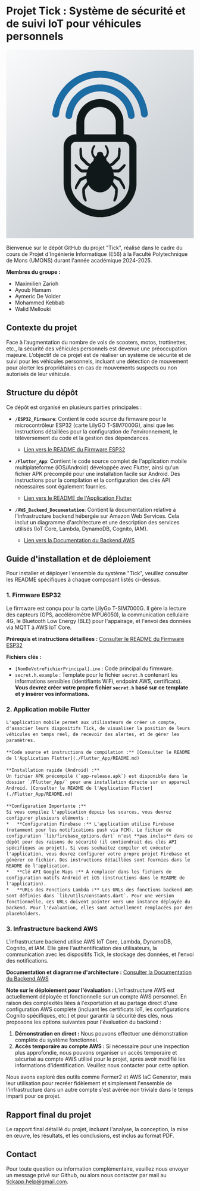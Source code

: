 # Projet Tick : Système de sécurité et de suivi IoT pour véhicules personnels

![Logo Tick](./Flutter_App/source_code/assets/icon/icon.png)

Bienvenue sur le dépôt GitHub du projet "Tick", réalisé dans le cadre du cours de Projet d'Ingénierie Informatique (E56) à la Faculté Polytechnique de Mons (UMONS) durant l'année académique 2024-2025.

**Membres du groupe :**
*   Maximilien Zarioh
*   Ayoub Hamam
*   Aymeric De Volder
*   Mohammed Kebbab
*   Walid Mellouki

## Contexte du projet

Face à l’augmentation du nombre de vols de scooters, motos, trottinettes, etc., la sécurité des véhicules personnels est devenue une préoccupation majeure. L’objectif de ce projet est de réaliser un système de sécurité et de suivi pour les véhicules personnels, incluant une détection de mouvement pour alerter les propriétaires en cas de mouvements suspects ou non autorisés de leur véhicule.

## Structure du dépôt

Ce dépôt est organisé en plusieurs parties principales :

*   **`/ESP32_Firmware`**: Contient le code source du firmware pour le microcontrôleur ESP32 (carte LilyGO T-SIM7000G), ainsi que les instructions détaillées pour la configuration de l'environnement, le téléversement du code et la gestion des dépendances.
    *   [Lien vers le README du Firmware ESP32](./ESP32_Firmware/README.md)

*   **`/Flutter_App`**: Contient le code source complet de l'application mobile multiplateforme (iOS/Android) développée avec Flutter, ainsi qu'un fichier APK précompilé pour une installation facile sur Android. Des instructions pour la compilation et la configuration des clés API nécessaires sont également fournies.
    *   [Lien vers le README de l'Application Flutter](./Flutter_App/README.md)

*   **`/AWS_Backend_Documentation`**: Contient la documentation relative à l'infrastructure backend hébergée sur Amazon Web Services. Cela inclut un diagramme d'architecture et une description des services utilisés (IoT Core, Lambda, DynamoDB, Cognito, IAM).
    *   [Lien vers la Documentation du Backend AWS](./AWS_Backend_Documentation/README.md)

## Guide d'installation et de déploiement

Pour installer et déployer l'ensemble du système "Tick", veuillez consulter les README spécifiques à chaque composant listés ci-dessus.

### 1. Firmware ESP32

Le firmware est conçu pour la carte LilyGo T-SIM7000G. Il gère la lecture des capteurs (GPS, accéléromètre MPU6050), la communication cellulaire 4G, le Bluetooth Low Energy (BLE) pour l'appairage, et l'envoi des données via MQTT à AWS IoT Core.

**Prérequis et instructions détaillées :** [Consulter le README du Firmware ESP32](./ESP32_Firmware/README.md)

**Fichiers clés :**
*   `[NomDeVotreFichierPrincipal].ino` : Code principal du firmware.
*   `secret.h.example` : Template pour le fichier `secret.h` contenant les informations sensibles (identifiants WiFi, endpoint AWS, certificats). **Vous devrez créer votre propre fichier `secret.h` basé sur ce template et y insérer vos informations.**

### 2. Application mobile Flutter

    L'application mobile permet aux utilisateurs de créer un compte, d'associer leurs dispositifs Tick, de visualiser la position de leurs véhicules en temps réel, de recevoir des alertes, et de gérer les paramètres.

    **Code source et instructions de compilation :** [Consulter le README de l'Application Flutter](./Flutter_App/README.md)

    **Installation rapide (Android) :**
    Un fichier APK précompilé (`app-release.apk`) est disponible dans le dossier `/Flutter_App/` pour une installation directe sur un appareil Android. [Consulter le README de l'Application Flutter](./Flutter_App/README.md)

    **Configuration Importante :**
    Si vous compilez l'application depuis les sources, vous devrez configurer plusieurs éléments :
    *   **Configuration Firebase :** L'application utilise Firebase (notamment pour les notifications push via FCM). Le fichier de configuration `lib/firebase_options.dart` n'est **pas inclus** dans ce dépôt pour des raisons de sécurité (il contiendrait des clés API spécifiques au projet). Si vous souhaitez compiler et exécuter l'application, vous devrez configurer votre propre projet Firebase et générer ce fichier. Des instructions détaillées sont fournies dans le README de l'application.
    *   **Clé API Google Maps :** À remplacer dans les fichiers de configuration natifs Android et iOS (instructions dans le README de l'application).
    *   **URLs des Fonctions Lambda :** Les URLs des fonctions backend AWS sont définies dans `lib/utils/constants.dart`. Pour une version fonctionnelle, ces URLs doivent pointer vers une instance déployée du backend. Pour l'évaluation, elles sont actuellement remplacées par des placeholders.

### 3. Infrastructure backend AWS

L'infrastructure backend utilise AWS IoT Core, Lambda, DynamoDB, Cognito, et IAM. Elle gère l'authentification des utilisateurs, la communication avec les dispositifs Tick, le stockage des données, et l'envoi des notifications.

**Documentation et diagramme d'architecture :** [Consulter la Documentation du Backend AWS](./AWS_Backend_Documentation/README.md)

**Note sur le déploiement pour l'évaluation :**
L'infrastructure AWS est actuellement déployée et fonctionnelle sur un compte AWS personnel. En raison des complexités liées à l'exportation et au partage direct d'une configuration AWS complète (incluant les certificats IoT, les configurations Cognito spécifiques, etc.) et pour garantir la sécurité des clés, nous proposons les options suivantes pour l'évaluation du backend :
1.  **Démonstration en direct :** Nous pouvons effectuer une démonstration complète du système fonctionnel.
2.  **Accès temporaire au compte AWS :** Si nécessaire pour une inspection plus approfondie, nous pouvons organiser un accès temporaire et sécurisé au compte AWS utilisé pour le projet, après avoir modifié les informations d'identification. Veuillez nous contacter pour cette option.

Nous avons exploré des outils comme Former2 et AWS IaC Generator, mais leur utilisation pour recréer fidèlement et simplement l'ensemble de l'infrastructure dans un autre compte s'est avérée non triviale dans le temps imparti pour ce projet.

## Rapport final du projet

Le rapport final détaillé du projet, incluant l'analyse, la conception, la mise en œuvre, les résultats, et les conclusions, est inclus au format PDF.

## Contact

Pour toute question ou information complémentaire, veuillez nous envoyer un message privé sur Github, ou alors nous contacter par mail au tickapp.help@gmail.com.
